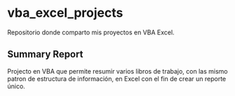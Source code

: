 # vba_excel_projects
Repositorio donde comparto mis proyectos en VBA Excel.

## Summary Report
Projecto en VBA que permite resumir varios libros de trabajo, con las mismo patron de estructura de información, en Excel con el fin de crear un reporte único.
